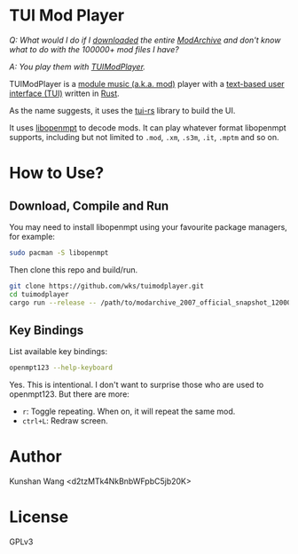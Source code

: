 # TUI Mod Player

*Q: What would I do if I [downloaded][ModArchive-BT] the entire [ModArchive] and
don't know what to do with the 100000+ mod files I have?*

*A: You play them with [TUIModPlayer].*

TUIModPlayer is a [module music (a.k.a. mod)][mod] player with a [text-based
user interface (TUI)][tui-wiki] written in [Rust].

As the name suggests, it uses the [tui-rs] library to build the UI.

It uses [libopenmpt] to decode mods.  It
can play whatever format libopenmpt supports, including but not limited to
`.mod`, `.xm`, `.s3m`, `.it`, `.mptm` and so on.

[libopenmpt]: https://lib.openmpt.org/libopenmpt/
[ModArchive-BT]: http://tracker.modarchive.org/
[ModArchive]: https://modarchive.org/
[mod]: https://modarchive.org/index.php?article-modules
[Rust]: https://www.rust-lang.org/
[TUIModPlayer]: https://github.com/wks/tuimodplayer
[tui-rs]: https://crates.io/crates/tui
[tui-wiki]: https://en.wikipedia.org/wiki/Text-based_user_interface

# How to Use?

## Download, Compile and Run

You may need to install libopenmpt using your favourite package managers, for
example:

```sh
sudo pacman -S libopenmpt
```

Then clone this repo and build/run.

```sh
git clone https://github.com/wks/tuimodplayer.git
cd tuimodplayer
cargo run --release -- /path/to/modarchive_2007_official_snapshot_120000_modules
```

## Key Bindings

List available key bindings:

```sh
openmpt123 --help-keyboard
```

Yes.  This is intentional.  I don't want to surprise those who are used to
openmpt123.  But there are more:

-   `r`: Toggle repeating.  When on, it will repeat the same mod.
-   `ctrl+L`: Redraw screen.

# Author

Kunshan Wang \<d2tzMTk4NkBnbWFpbC5jb20K\>

# License

GPLv3

<!--
vim: tw=80
-->
